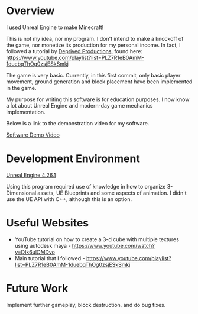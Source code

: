 # Overview

I used Unreal Engine to make Minecraft!

This is not my idea, nor my program. I don't intend to make a knockoff of the game, nor monetize its production for my personal income. In fact, I followed a tutorial by [Deprived Productions](https://www.youtube.com/channel/UC7HRB-YIUrG29zufq-vURsw), found here: https://www.youtube.com/playlist?list=PLZ7R1eB0AmM-1duebqThOg0zsjESkSmkj

The game is very basic. Currently, in this first commit, only basic player movement, ground generation and block placement have been implemented in the game.

My purpose for writing this software is for education purposes. I now know a lot about Unreal Engine and modern-day game mechanics implementation.

Below is a link to the demonstration video for my software.

[Software Demo Video](https://www.youtube.com/watch?v=En6N_xtJZBA)

# Development Environment

[Unreal Engine 4.26.1](https://www.unrealengine.com/en-US/?sessionInvalidated=true)

Using this program required use of knowledge in how to organize 3-Dimensional assets, UE Blueprints and some aspects of animation. I didn't use the UE API with C++, although this is an option.

# Useful Websites

* YouTube tutorial on how to create a 3-d cube with multiple textures using autodesk maya - https://www.youtube.com/watch?v=DIk6ulOMDvo
* Main tutorial that I followed - https://www.youtube.com/playlist?list=PLZ7R1eB0AmM-1duebqThOg0zsjESkSmkj

# Future Work

Implement further gameplay, block destruction, and do bug fixes.